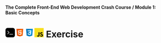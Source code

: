 #### The Complete Front-End Web Development Crash Course / Module 1: Basic Concepts
# <img src="../imgs/terminal-icon.jpeg" width="30"/><img src="../imgs/html5-icon.jpeg" width="30"/><img src="../imgs/css3-icon.jpeg" width="30"/><img src="../imgs/javascript-logo.png" width="30"/> Exercise